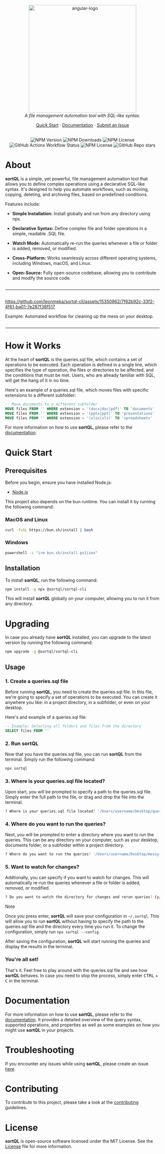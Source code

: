 <p align="center">
  <img src="https://github.com/leonmeka/sortql-cli/assets/15350962/c37fab56-5006-4e4d-84b5-00b2698525b0" alt="angular-logo" width="350px"/>
  <br>
  <em>A file management automation tool with SQL-like syntax.</em>
  <br>
</p>

<p align="center">
  <a href="#quick-start">Quick Start</a>
  ·
  <a href="DOCUMENTATION.md">Documentation</a>
  ·
  <a href="https://github.com/leonmeka/sortql-cli/issues"> 
  Submit an Issue</a>
  <br>
  <br>
</p>

<p align="center">
  <img alt="NPM Version" src="https://img.shields.io/npm/v/%40sortql%2Fsortql-cli">
  <img alt="NPM Downloads" src="https://img.shields.io/npm/dt/%40sortql%2Fsortql-cli">
  <img alt="NPM License" src="https://img.shields.io/npm/l/%40sortql%2Fsortql-cli">
  <img alt="GitHub Actions Workflow Status" src="https://img.shields.io/github/actions/workflow/status/leonmeka/sortql-cli/main.yaml">
  <img alt="NPM License" src="https://img.shields.io/badge/PRs-welcome-brightgreen">
  <img alt="GitHub Repo stars" src="https://img.shields.io/github/stars/leonmeka/sortql-cli">
</p>

# About

**sortQL** is a simple, yet powerful, file management automation tool that allows you to define complex operations using a declarative SQL-like syntax. It's designed to help you automate workflows, such as moving, copying, deleting, and archiving files, based on predefined conditions.

Features include:

- <b>Simple Installation:</b> Install globally and run from any directory using npx.

- <b>Declarative Syntax:</b> Define complex file and folder operations in a simple, readable .SQL file.

- <b>Watch Mode:</b> Automatically re-run the queries whenever a file or folder is added, removed, or modified.

- <b>Cross-Platform:</b> Works seamlessly across different operating systems, including Windows, macOS, and Linux.

- <b>Open-Source:</b> Fully open-source codebase, allowing you to contribute and modify the source code.

<hr style="border: 1px solid #f0f0f0; margin-top: 2em; margin-bottom: 2em;">

https://github.com/leonmeka/sortql-cli/assets/15350962/7f62b92c-33f2-4f61-ba01-7e287f38f517

Example: Automated workflow for cleaning up the mess on your desktop.

<hr style="border: 1px solid #f0f0f0; margin-top: 2em; margin-bottom: 2em;">

# How it Works

At the heart of **sortQL** is the queries.sql file, which contains a set of operations to be executed. Each operation is defined in a single line, which specifies the type of operation, the files or directories to be affected, and the conditions that must be met. Users, who are already familiar with SQL, will get the hang of it in no time.

Here's an example of a queries.sql file, which moves files with specific extensions to a different subfolder:

```sql
-- Move documents to a different subfolder
MOVE files FROM '' WHERE extension = '(docx|doc|pdf)' TO 'documents'
MOVE files FROM '' WHERE extension = '(pptx|ppt)' TO 'presentations'
MOVE files FROM '' WHERE extension = '(xlsx|xls)' TO 'spreadsheets'
```

For more information on how to use **sortQL**, please refer to the [documentation](DOCUMENTATION.md).

# Quick Start

## Prerequisites

Before you begin, ensure you have installed Node.js:

- [Node.js](https://nodejs.org/en/download/)

This project also depends on the bun runtime. You can install it by running the following command:

### MacOS and Linux

```bash
curl -fsSL https://bun.sh/install | bash
```

### Windows

```bash
powershell -c "irm bun.sh/install.ps1|iex"
```

## Installation

To install **sortQL**, run the following command:

```bash
npm install -g npx @sortql/sortql-cli
```

This will install **sortQL** globally on your computer, allowing you to run it from any directory.

# Upgrading

In case you already have **sortQL** installed, you can upgrade to the latest version by running the following command:

```bash
npm upgrade -g @sortql/sortql-cli
```

## Usage

### 1. Create a queries.sql file

Before running **sortQL**, you need to create the queries.sql file. In this file, we're going to specify a set of operations to be executed. You can create it anywhere you like: in a project directory, in a subfolder, or even on your desktop.

Here's and example of a queries.sql file:

```sql
-- Example: Selecting all folders and files from the directory
SELECT files FROM ''
```

### 2. Run sortQL

Now that you have the queries.sql file, you can run **sortQL** from the terminal. Simply run the following command:

```bash
npx sortql
```

### 3. Where is your queries.sql file located?

Upon start, you will be prompted to specify a path to the queries.sql file. Simply enter the full path to the file, or drag and drop the file into the terminal.

```bash
? Where is your queries.sql file located? '/Users/username/Desktop/queries.sql'
```

### 4. Where do you want to run the queries?

Next, you will be prompted to enter a directory where you want to run the queries. This can be any directory on your computer, such as your desktop, documents folder, or a subfolder within a project directory.

```bash
? Where do you want to run the queries? '/Users/username/Desktop/messy-folder'
```

### 5. Want to watch for changes?

Addtionally, you can specify if you want to watch for changes. This will automatically re-run the queries whenever a file or folder is added, removed, or modified.

```bash
? Do you want to watch the directory for changes and rerun queries? (y/N) y
```

> [!NOTE]
> Once you press enter, **sortQL** will save your configuration in `~/.sortql`. This will allow you to run **sortQL** without having to specify the path to the queries.sql file and the directory every time you run it. To change the configuration, simply run `npx sortql --config`.

After saving the configuration, **sortQL** will start running the queries and display the results in the terminal.

### You're all set!

That's it. Feel free to play around with the queries.sql file and see how **sortQL** behaves. In case you need to stop the process, simply enter <kbd>CTRL</kbd> + <kbd>C</kbd> in the terminal.

# Documentation

For more information on how to use **sortQL**, please refer to the [documentation](DOCUMENTATION.md). It provides a detailed overview of the query syntax, supported operations, and properties as well as some examples on how you might use **sortQL** in your projects.

# Troubleshooting

If you encounter any issues while using **sortQL**, please create an issue [here](https://github.com/leonmeka/sortql/issues/new).

# Contributing

To contribute to this project, please take a look at the [contributing](CONTRIBUTING.md) guidelines.

# License

**sortQL** is open-source software licensed under the MIT License. See the [License](LICENSE) file for more information.
